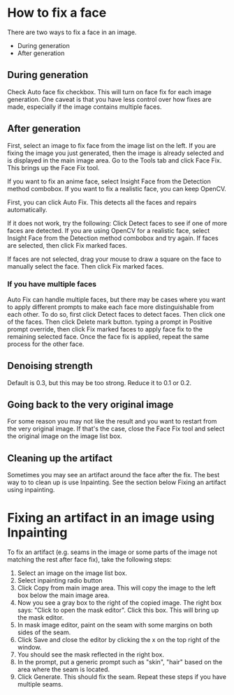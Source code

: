 # How to fix a face
There are two ways to fix a face in an image.

* During generation
* After generation

## During generation
Check Auto face fix checkbox. This will turn on face fix for each image generation.
One caveat is that you have less control over how fixes are made, especially
if the image contains multiple faces.

## After generation
First, select an image to fix face from the image list on the left.  If you are fixing the image you just generated, then the image is already selected and is displayed in the main image area.
Go to the Tools tab and click Face Fix.
This brings up the Face Fix tool.

If you want to fix an anime face, select Insight Face from the Detection method combobox. If you want to fix a realistic face, you can keep OpenCV.

First, you can click Auto Fix. This detects all the faces and repairs automatically.

If it does not work, try the following:
Click Detect faces to see if one of more faces are detected. If you are using OpenCV for a realistic face, select Insight Face from the Detection method combobox and try again. If faces are selected, then click Fix marked faces.

If faces are not selected, drag your mouse to draw a square on the face to manually select the face. Then click Fix marked faces.

### If you have multiple faces
Auto Fix can handle multiple faces, but there may be cases where you want to apply different prompts to make each face more distinguishable from each other.
To do so, first click Detect faces to detect faces.  Then click one of the faces. Then click Delete mark button. typing a prompt in Positive prompt override, then click Fix marked faces to apply face fix to the remaining selected face.  Once the face fix is applied, repeat the same process for the other face.

## Denoising strength
Default is 0.3, but this may be too strong. Reduce it to 0.1 or 0.2.

## Going back to the very original image
For some reason you may not like the result and you want to restart from the very original image.  If that's the case, close the Face Fix tool and select the original image on the image list box.

## Cleaning up the artifact
Sometimes you may see an artifact around the face after the fix. The best way to to clean up is use Inpainting.
See the section below Fixing an artifact using inpainting.

# Fixing an artifact in an image using Inpainting
To fix an artifact (e.g. seams in the image or some parts of the image not matching the rest after face fix), take the following steps:

1. Select an image on the image list box.
1. Select inpainting radio button
1. Click Copy from main image area. This will copy the image to the left box below the main image area.
1. Now you see a gray box to the right of the copied image. The right box says: "Click to open the mask editor". Click this box. This will bring up the mask editor.
1. In mask image editor, paint on the seam with some margins on both sides of the seam.
1. Click Save and close the editor by clicking the x on the top right of the window.
1. You should see the mask reflected in the right box.
1. In the prompt, put a generic prompt such as "skin", "hair" based on the area where the seam is located.
1. Click Generate. This should fix the seam. Repeat these steps if you have multiple seams.